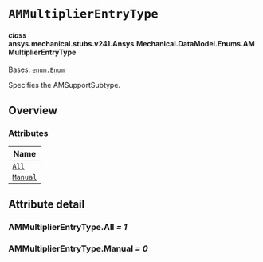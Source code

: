 # `AMMultiplierEntryType`

<a id="ansys.mechanical.stubs.v241.Ansys.Mechanical.DataModel.Enums.AMMultiplierEntryType"></a>

#### *class* ansys.mechanical.stubs.v241.Ansys.Mechanical.DataModel.Enums.AMMultiplierEntryType

Bases: [`enum.Enum`](https://docs.python.org/3/library/enum.html#enum.Enum)

Specifies the AMSupportSubtype.

<!-- !! processed by numpydoc !! -->

<a id="overview"></a>

## Overview

### Attributes

| Name |
| ------------------------------------------- |
| [`All`](#AMMultiplierEntryType.All) |
| [`Manual`](#AMMultiplierEntryType.Manual) |

<a id="attribute-detail"></a>

## Attribute detail

<a id="AMMultiplierEntryType.All"></a>

### AMMultiplierEntryType.All *= 1*

<a id="AMMultiplierEntryType.Manual"></a>

### AMMultiplierEntryType.Manual *= 0*


